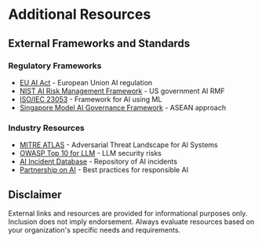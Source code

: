 # Additional Resources

## External Frameworks and Standards

### Regulatory Frameworks
- [EU AI Act](https://artificialintelligenceact.eu/) - European Union AI regulation
- [NIST AI Risk Management Framework](https://www.nist.gov/itl/ai-risk-management-framework) - US government AI RMF
- [ISO/IEC 23053](https://www.iso.org/standard/74438.html) - Framework for AI using ML
- [Singapore Model AI Governance Framework](https://www.pdpc.gov.sg/Help-and-Resources/2020/01/Model-AI-Governance-Framework) - ASEAN approach

### Industry Resources
- [MITRE ATLAS](https://atlas.mitre.org/) - Adversarial Threat Landscape for AI Systems
- [OWASP Top 10 for LLM](https://owasp.org/www-project-top-10-for-large-language-model-applications/) - LLM security risks
- [AI Incident Database](https://incidentdatabase.ai/) - Repository of AI incidents
- [Partnership on AI](https://partnershiponai.org/) - Best practices for responsible AI

## Disclaimer

External links and resources are provided for informational purposes only. Inclusion does not imply endorsement. Always evaluate resources based on your organization's specific needs and requirements.